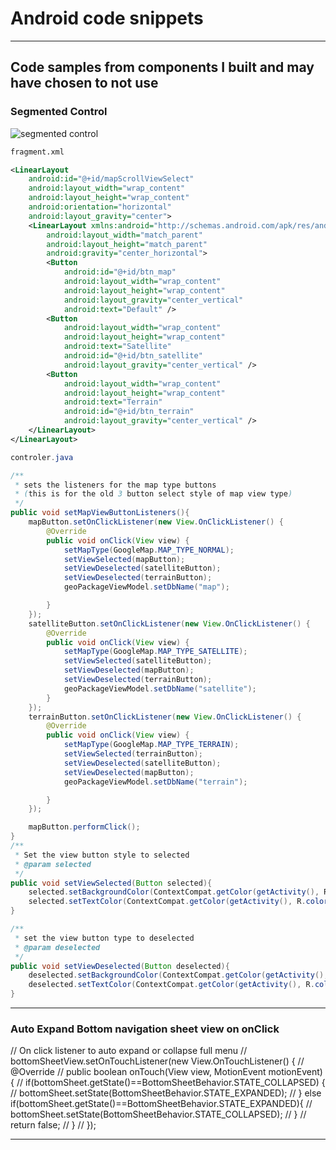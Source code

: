 # Android code snippets
---
## Code samples from components I built and may have chosen to not use





### Segmented Control
![segmented control](https://github.com/ngageoint/geopackage-mapcache-android/blob/design-rework/mapcache/src/main/exampleImages/segmentedControl.png)

```xml
fragment.xml

<LinearLayout
    android:id="@+id/mapScrollViewSelect"
    android:layout_width="wrap_content"
    android:layout_height="wrap_content"
    android:orientation="horizontal"
    android:layout_gravity="center">
    <LinearLayout xmlns:android="http://schemas.android.com/apk/res/android"
        android:layout_width="match_parent"
        android:layout_height="match_parent"
        android:gravity="center_horizontal">
        <Button
            android:id="@+id/btn_map"
            android:layout_width="wrap_content"
            android:layout_height="wrap_content"
            android:layout_gravity="center_vertical"
            android:text="Default" />
        <Button
            android:layout_width="wrap_content"
            android:layout_height="wrap_content"
            android:text="Satellite"
            android:id="@+id/btn_satellite"
            android:layout_gravity="center_vertical" />
        <Button
            android:layout_width="wrap_content"
            android:layout_height="wrap_content"
            android:text="Terrain"
            android:id="@+id/btn_terrain"
            android:layout_gravity="center_vertical" />
    </LinearLayout>
</LinearLayout>

```

```java
controler.java

/**
 * sets the listeners for the map type buttons
 * (this is for the old 3 button select style of map view type)
 */
public void setMapViewButtonListeners(){
    mapButton.setOnClickListener(new View.OnClickListener() {
        @Override
        public void onClick(View view) {
            setMapType(GoogleMap.MAP_TYPE_NORMAL);
            setViewSelected(mapButton);
            setViewDeselected(satelliteButton);
            setViewDeselected(terrainButton);
            geoPackageViewModel.setDbName("map");

        }
    });
    satelliteButton.setOnClickListener(new View.OnClickListener() {
        @Override
        public void onClick(View view) {
            setMapType(GoogleMap.MAP_TYPE_SATELLITE);
            setViewSelected(satelliteButton);
            setViewDeselected(mapButton);
            setViewDeselected(terrainButton);
            geoPackageViewModel.setDbName("satellite");
        }
    });
    terrainButton.setOnClickListener(new View.OnClickListener() {
        @Override
        public void onClick(View view) {
            setMapType(GoogleMap.MAP_TYPE_TERRAIN);
            setViewSelected(terrainButton);
            setViewDeselected(satelliteButton);
            setViewDeselected(mapButton);
            geoPackageViewModel.setDbName("terrain");

        }
    });

    mapButton.performClick();
}
/**
 * Set the view button style to selected
 * @param selected
 */
public void setViewSelected(Button selected){
    selected.setBackgroundColor(ContextCompat.getColor(getActivity(), R.color.nga_primary_light));
    selected.setTextColor(ContextCompat.getColor(getActivity(), R.color.white));
}

/**
 * set the view button type to deselected
 * @param deselected
 */
public void setViewDeselected(Button deselected){
    deselected.setBackgroundColor(ContextCompat.getColor(getActivity(), R.color.btn_light_background));
    deselected.setTextColor(ContextCompat.getColor(getActivity(), R.color.black));
}

```



---



### Auto Expand Bottom navigation sheet view on onClick

// On click listener to auto expand or collapse full menu
//        bottomSheetView.setOnTouchListener(new View.OnTouchListener() {
//            @Override
//            public boolean onTouch(View view, MotionEvent motionEvent) {
//                if(bottomSheet.getState()==BottomSheetBehavior.STATE_COLLAPSED) {
//                    bottomSheet.setState(BottomSheetBehavior.STATE_EXPANDED);
//                } else if(bottomSheet.getState()==BottomSheetBehavior.STATE_EXPANDED){
//                    bottomSheet.setState(BottomSheetBehavior.STATE_COLLAPSED);
//                }
//                return false;
//            }
//        });





---
